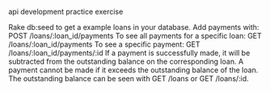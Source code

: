 api development practice exercise

Rake db:seed to get a example loans in your database. 
Add payments with: POST /loans/:loan_id/payments 
To see all payments for a specific loan: GET /loans/:loan_id/payments
To see a specific payment: GET /loans/:loan_id/payments/:id 
If a payment is successfully made, it will be subtracted from the outstanding balance on the corresponding loan. 
A payment cannot be made if it exceeds the outstanding balance of the loan. 
The outstanding balance can be seen with GET /loans or GET /loans/:id.  




